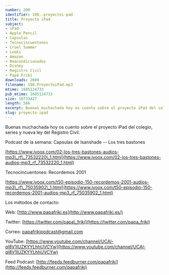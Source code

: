 ```yaml
---
number: 200
identifier: 198.-proyectoi-pad
title: Proyecto iPad
subject:
- iPad
- Apple Pencil
- Capsulas
- Tecnocincuentones
- Cruel Summer
- Looki
- Amazon
- Reacondicionados
- Disney
- Registro Civil
- Papá Friki
downloads: 2600
filename: 198.ProyectoiPad.mp3
mtime: 1685124733
pub_mtime: 1685124733
size: 10733427
length: 586
excerpt: Buenas muchachada hoy os cuento sobre el proyecto iPad del colegio, series y nueva ley del Registro Civil
slug: proyecto-ipad
---
```

Buenas muchachada hoy os cuento sobre el proyecto iPad del colegio, series y nueva ley del Registro Civil.

Podcast de la semana: Capsulas de Isanshade -- Los tres bastones

[https://www.ivoox.com/02-los-tres-bastones-audios-mp3\_rf\_73532220\_1.html](https://www.ivoox.com/02-los-tres-bastones-audios-mp3_rf_73532220_1.html)

Tecnocincuentones: Recordemos 2001

[https://www.ivoox.com/t50-episodio-150-recordemos-2001-audios-mp3\_rf\_75035902\_1.html](https://www.ivoox.com/t50-episodio-150-recordemos-2001-audios-mp3_rf_75035902_1.html)

Los métodos de contacto:

Web: [http://www.papafriki.es](http://www.papafriki.es/)

Twitter: [https://twitter.com/papa\_friki](https://twitter.com/papa_friki)

Correo: [papafrikipodcast@gmail.com](https://archive.org/details/papafrikipodast@gmail.com)

YouTube: [https://www.youtube.com/channel/UCAl-ql8V1IUZKYYLhhUVCYw](https://www.youtube.com/channel/UCAl-ql8V1IUZKYYLhhUVCYw)

Feed Podcast: [http://feeds.feedburner.com/papafriki](http://feeds.feedburner.com/papafriki)
